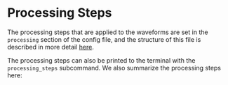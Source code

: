 # Processing Steps

The processing steps that are applied to the waveforms are set in the `processing`
section of the config file, and the structure of this file is described in more
detail [here](config_file.md). 

The processing steps can also be printed to the terminal with the `processing_steps`
subcommand. We also summarize the processing steps here:

```{include} processing_steps_output.md
```